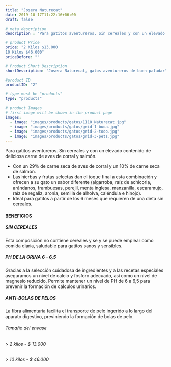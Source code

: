 ```yaml
---
title: "Josera Naturecat"
date: 2019-10-17T11:22:16+06:00
draft: false

# meta description
description : "Para gatitos aventureros. Sin cereales y con un elevado contenido de deliciosa carne de aves de corral y salmón."

# product Price
price: "2 Kilos $13.000
10 Kilos $46.000"
priceBefore: ""

# Product Short Description
shortDescription: "Josera Naturecat, gatos aventureros de buen paladar"

#product ID
productID: "2"

# type must be "products"
type: "products"

# product Images
# first image will be shown in the product page
images:
  - image: "images/products/gatos/1110_Naturecat.jpg"
  - image: "images/products/gatos/grid-1-buda.jpg"
  - image: "images/products/gatos/grid-2-todo.jpg"
  - image: "images/products/gatos/grid-3-pets.jpg"
---
```


Para gatitos aventureros. Sin cereales y con un elevado contenido de deliciosa carne de aves de corral y salmón.

- Con un 29% de carne seca de aves de corral y un 10% de carne seca de salmón.
- Las hierbas y frutas selectas dan el toque final a esta combinación   y  ofrecen  a  su  gato un sabor diferente (algarroba, raíz de achicoria, arándanos, frambuesas, perejil, menta inglesa,   manzanilla, escaramujo, raíz de regaliz, aronia, semilla de alholva, caléndula e hinojo).
- Ideal para gatitos a partir de los 6 meses que requieren de una dieta sin cereales.


#### BENEFICIOS <br>

##### SIN CEREALES  
Esta composición no contiene cereales y se  y se puede emplear como comida diaria, saludable para gatitos sanos y sensibles.

##### PH DE LA ORINA 6 – 6,5
Gracias a la selección cuidadosa de ingredientes y a las recetas especiales aseguramos un nivel de calcio y fósforo adecuado, así como un nivel de magnesio reducido. Permite mantener un nivel de PH de 6 a 6,5 para prevenir la formación de cálculos urinarios.

##### ANTI-BOLAS DE PELOS
La fibra alimentaria facilita el transporte de pelo ingerido a lo largo del aparato digestivo,  previniendo la formación de bolas de pelo.

###### Tamaño del envase 

###### > 2 kilos - $ 13.000
###### > 10 kilos - $ 46.000